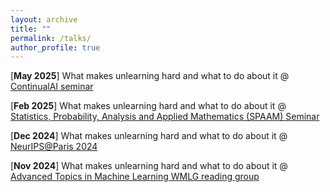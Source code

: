 ```yaml
---
layout: archive
title: ""
permalink: /talks/
author_profile: true
---
```


<!-- **PhD** -->
[**May 2025**] What makes unlearning hard and what to do about it @ [ContinualAI seminar](https://www.continualai.org/)

[**Feb 2025**] What makes unlearning hard and what to do about it @ [Statistics, Probability, Analysis and Applied Mathematics (SPAAM) Seminar](https://warwick.ac.uk/fac/sci/maths/research/events/seminars/areas/spaam/)

[**Dec 2024**] What makes unlearning hard and what to do about it @ [NeurIPS@Paris 2024](https://neuripsinparis.github.io/neurips2024paris/)

[**Nov 2024**] What makes unlearning hard and what to do about it @ [Advanced Topics in Machine Learning WMLG reading group](https://wmlg.io/)


